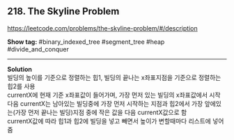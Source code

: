 ## 218. The Skyline Problem

https://leetcode.com/problems/the-skyline-problem/#/description

**Show tag:** \#binary_indexed_tree \#segment_tree \#heap \#divide_and_conquer

------------------------------------

**Solution** <br/>
빌딩의 높이를 기준으로 정렬하는 힙1, 빌딩의 끝나는 x좌표지점을 기준으로 정렬하는 힙2를 사용 <br/>
currentX에 현재 기준 x좌표값이 들어가며, 가장 먼저 있는 빌딩의 x좌표값에서 시작 <br/>
다음 currentX는 남아있는 빌딩중에 가장 먼저 시작하는 지점과 힙2에서 가장 앞에있는(가장 먼저 끝나는 빌딩)지점 중에 작은 값을 다음 currentX값으로 함 <br/>
currentX값에 따라 힙1과 힙2에 빌딩을 넣고 빼면서 높이가 변할때마다 리스트에 넣어줌 
